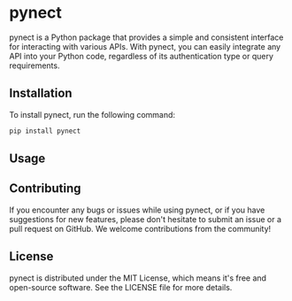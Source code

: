 # pynect

pynect is a Python package that provides a simple and consistent interface for interacting with various APIs. With pynect, you can easily integrate any API into your Python code, regardless of its authentication type or query requirements.

## Installation

To install pynect, run the following command:

```bash
pip install pynect
```
## Usage
<!-- TODO: usage example -->

## Contributing

If you encounter any bugs or issues while using pynect, or if you have suggestions for new features, please don't hesitate to submit an issue or a pull request on GitHub. We welcome contributions from the community!

## License

pynect is distributed under the MIT License, which means it's free and open-source software. See the LICENSE file for more details.
